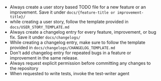 - Always create a user story based TODO file for a new feature or an improvement. Save it under `docs/{feature-title or improvement-title}/`
- while creating a user story, follow the template provided in `docs/USER_STORY_TEMPLATE.md`
- Always create a changelog entry for every feature, improvement, or bug fix. Save it under `docs/changelogs/`
- While creating a changelog entry, make sure to follow the template provided in `docs/changelogs/CHANGELOG_TEMPLATE.md`
- Don't add changelog entry for repeated bugs in a feature or improvement in the same release.
- Always request explicit permission before committing any changes to the repository
- When requested to write tests, invoke the test-writer agent
